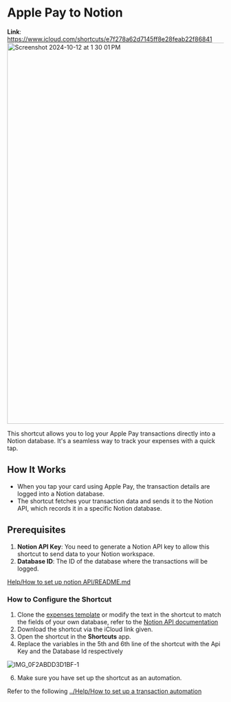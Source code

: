 # Apple Pay to Notion

**Link**: https://www.icloud.com/shortcuts/e7f278a62d7145ff8e28feab22f86841
<img width="886" alt="Screenshot 2024-10-12 at 1 30 01 PM" src="https://github.com/user-attachments/assets/ffca6675-f426-46fc-9106-24b9aaf8b3b8">

This shortcut allows you to log your Apple Pay transactions directly into a Notion database. It's a seamless way to track your expenses with a quick tap.

## How It Works
- When you tap your card using Apple Pay, the transaction details are logged into a Notion database.
- The shortcut fetches your transaction data and sends it to the Notion API, which records it in a specific Notion database.

## Prerequisites

1. **Notion API Key**: You need to generate a Notion API key to allow this shortcut to send data to your Notion workspace.
2. **Database ID**: The ID of the database where the transactions will be logged.

[Help/How to set up notion API/README.md](https://github.com/jjdiazo1/iOShortcuts/tree/33d7ac06377a56fc4c6d9c18cf0ee99ee1dd6bb7/_Help/How%20to%20set%20up%20notion%20API)

### How to Configure the Shortcut

1. Clone the [expenses template](https://lyrical-surprise-739.notion.site/11d07d2edf3580eebce6f2acf458591c?v=11d07d2edf358183899a000c41f19b61&pvs=4) or modify the text in the shortcut to match the fields of your own database, refer to the [Notion API documentation](https://developers.notion.com/reference/intro)
2. Download the shortcut via the iCloud link given.
3. Open the shortcut in the **Shortcuts** app.
4. Replace the variables in the 5th and 6th line of the shortcut with the Api Key and the Database Id respectively

![IMG_0F2ABDD3D1BF-1](https://github.com/user-attachments/assets/e2e02ee2-ed67-4792-83a9-8e7797cabb2f)

6. Make sure you have set up the shortcut as an automation.

Refer to the following 
[../Help/How to set up a transaction automation](https://github.com/jjdiazo1/iOShortcuts/tree/33d7ac06377a56fc4c6d9c18cf0ee99ee1dd6bb7/_Help/How%20to%20set%20up%20a%20transaction%20automation)


